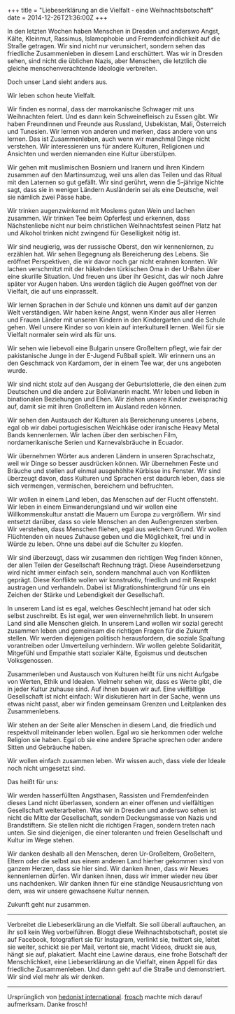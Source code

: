 +++
title = "Liebeserklärung an die Vielfalt - eine Weihnachtsbotschaft"
date = 2014-12-26T21:36:00Z
+++

In den letzten Wochen haben Menschen in Dresden und anderswo Angst, Kälte, Kleinmut, Rassimus, Islamophobie und Fremdenfeindlichkeit auf die Straße getragen. Wir sind nicht nur verunsichert, sondern sehen das friedliche Zusammenleben in diesem Land erschüttert. Was wir in Dresden sehen, sind nicht die üblichen Nazis, aber Menschen, die letztlich die gleiche menschenverachtende Ideologie verbreiten.

Doch unser Land sieht anders aus.

Wir leben schon heute Vielfalt.

Wir finden es normal, dass der marrokanische Schwager mit uns Weihnachten feiert. Und es dann kein Schweinefleisch zu Essen gibt. Wir haben Freundinnen und Freunde aus Russland, Usbekistan, Mali, Österreich und Tunesien. Wir lernen von anderen und merken, dass andere von uns lernen. Das ist Zusammenleben, auch wenn wir manchmal Dinge nicht verstehen. Wir interessieren uns für andere Kulturen, Religionen und Ansichten und werden niemanden eine Kultur überstülpen.

Wir gehen mit muslimischen Bosniern und Iranern und ihren Kindern zusammen auf den Martinsumzug, weil uns allen das Teilen und das Ritual mit den Laternen so gut gefällt. Wir sind gerührt, wenn die 5-jährige Nichte sagt, dass sie in weniger Ländern Ausländerin sei als eine Deutsche, weil sie nämlich zwei Pässe habe.

Wir trinken augenzwinkernd mit Moslems guten Wein und lachen zusammen. Wir trinken Tee beim Opferfest und erkennen, dass Nächstenliebe nicht nur beim christlichen Weihnachtsfest seinen Platz hat und Alkohol trinken nicht zwingend für Geselligkeit nötig ist.

Wir sind neugierig, was der russische Oberst, den wir kennenlernen, zu erzählen hat. Wir sehen Begegnung als Bereicherung des Lebens. Sie eröffnet Perspektiven, die wir davor noch gar nicht erahnen konnten. Wir lachen verschmitzt mit der häkelnden türkischen Oma in der U-Bahn über eine skurille Situation. Und freuen uns über ihr Gesicht, das wir noch Jahre später vor Augen haben. Uns werden täglich die Augen geöffnet von der Vielfalt, die auf uns einprasselt.

Wir lernen Sprachen in der Schule und können uns damit auf der ganzen Welt verständigen. Wir haben keine Angst, wenn Kinder aus aller Herren und Frauen Länder mit unseren Kindern in den Kindergarten und die Schule gehen. Weil unsere Kinder so von klein auf interkulturell lernen. Weil für sie Vielfalt normaler sein wird als für uns.

Wir sehen wie liebevoll eine Bulgarin unsere Großeltern pflegt, wie fair der pakistanische Junge in der E-Jugend Fußball spielt. Wir erinnern uns an den Geschmack von Kardamom, der in einem Tee war, der uns angeboten wurde.

Wir sind nicht stolz auf den Ausgang der Geburtslotterie, die den einen zum Deutschen und die andere zur Bolivianerin macht. Wir leben und lieben in binationalen Beziehungen und Ehen. Wir ziehen unsere Kinder zweisprachig auf, damit sie mit ihren Großeltern im Ausland reden können.

Wir sehen den Austausch der Kulturen als Bereicherung unseres Lebens, egal ob wir dabei portugiesischen Weichkäse oder iranische Heavy Metal Bands kennenlernen. Wir lachen über den serbischen Film, nordamerikanische Serien und Karnevalsbräuche in Ecuador.

Wir übernehmen Wörter aus anderen Ländern in unseren Sprachschatz, weil wir Dinge so besser ausdrücken können. Wir übernehmen Feste und Bräuche und stellen auf einmal ausgehöhlte Kürbisse ins Fenster. Wir sind überzeugt davon, dass Kulturen und Sprachen erst dadurch leben, dass sie sich vermengen, vermischen, bereichern und befruchten.

Wir wollen in einem Land leben, das Menschen auf der Flucht offensteht. Wir leben in einem Einwanderungsland und wir wollen eine Willkommenskultur anstatt die Mauern um Europa zu vergrößern. Wir sind entsetzt darüber, dass so viele Menschen an den Außengrenzen sterben. Wir verstehen, dass Menschen fliehen, egal aus welchem Grund. Wir wollen Flüchtenden ein neues Zuhause geben und die Möglichkeit, frei und in Würde zu leben. Ohne uns dabei auf die Schulter zu klopfen.

Wir sind überzeugt, dass wir zusammen den richtigen Weg finden können, der allen Teilen der Gesellschaft Rechnung trägt. Diese Auseindersetzung wird nicht immer einfach sein, sondern manchmal auch von Konflikten geprägt. Diese Konflikte wollen wir konstruktiv, friedlich und mit Respekt austragen und verhandeln. Dabei ist Migrationshintergrund für uns ein Zeichen der Stärke und Lebendigkeit der Gesellschaft.

In unserem Land ist es egal, welches Geschlecht jemand hat oder sich selbst zuschreibt. Es ist egal, wer wen einvernehmlich liebt. In unserem Land sind alle Menschen gleich. In unserem Land wollen wir sozial gerecht zusammen leben und gemeinsam die richtigen Fragen für die Zukunft stellen. Wir werden diejenigen politisch herausfordern, die soziale Spaltung vorantreiben oder Umverteilung verhindern. Wir wollen gelebte Solidarität, Mitgefühl und Empathie statt sozialer Kälte, Egoismus und deutschen Volksgenossen.

Zusammenleben und Austausch von Kulturen heißt für uns nicht Aufgabe von Werten, Ethik und Idealen. Vielmehr sehen wir, dass es Werte gibt, die in jeder Kultur zuhause sind. Auf ihnen bauen wir auf. Eine vielfältige Gesellschaft ist nicht einfach: Wir diskutieren hart in der Sache, wenn uns etwas nicht passt, aber wir finden gemeinsam Grenzen und Leitplanken des Zusammenlebens.

Wir stehen an der Seite aller Menschen in diesem Land, die friedlich und respektvoll miteinander leben wollen. Egal wo sie herkommen oder welche Religion sie haben. Egal ob sie eine andere Sprache sprechen oder andere Sitten und Gebräuche haben.

Wir wollen einfach zusammen leben. Wir wissen auch, dass viele der Ideale noch nicht umgesetzt sind.

Das heißt für uns:

Wir werden hasserfüllten Angsthasen, Rassisten und Fremdenfeinden dieses Land nicht überlassen, sondern an einer offenen und vielfältigen Gesellschaft weiterarbeiten. Was wir in Dresden und anderswo sehen ist nicht die Mitte der Gesellschaft, sondern Deckungsmasse von Nazis und Brandstiftern. Sie stellen nicht die richtigen Fragen, sondern treten nach unten. Sie sind diejenigen, die einer toleranten und freien Gesellschaft und Kultur im Wege stehen.

Wir danken deshalb all den Menschen, deren Ur-Großeltern, Großeltern, Eltern oder die selbst aus einem anderen Land hierher gekommen sind von ganzem Herzen, dass sie hier sind. Wir danken ihnen, dass wir Neues kennenlernen dürfen. Wir danken ihnen, dass wir immer wieder neu über uns nachdenken. Wir danken ihnen für eine ständige Neusausrichtung von dem, was wir unsere gewachsene Kultur nennen.

Zukunft geht nur zusammen.

-------------

Verbreitet die Liebeserklärung an die Vielfalt. Sie soll überall auftauchen, an ihr soll kein Weg vorbeiführen. Bloggt diese Weihnachtsbotschaft, postet sie auf Facebook, fotografiert sie für Instagram, verlinkt sie, twittert sie, leitet sie weiter, schickt sie per Mail, vertont sie, macht Videos, druckt sie aus, hängt sie auf, plakatiert. Macht eine Lawine daraus, eine frohe Botschaft der Menschlichkeit, eine Liebeserklärung an die Vielfalt, einen Appell für das friedliche Zusammenleben. Und dann geht auf die Straße und demonstriert. Wir sind viel mehr als wir denken.

-------------

Ursprünglich von [hedonist international](http://hedonist-international.org/?q=de/node/1294). [frosch](http://blog.atari-frosch.de/2014/12/25/liebeserklaerung-an-die-vielfalt/) machte mich darauf aufmerksam. Danke frosch!
